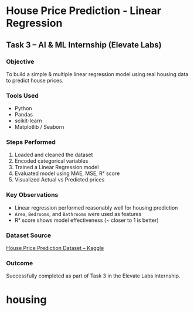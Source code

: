 # House Price Prediction - Linear Regression

## Task 3 – AI & ML Internship (Elevate Labs)
###  Objective
To build a simple & multiple linear regression model using real housing data to predict house prices.

### Tools Used
- Python
- Pandas
- scikit-learn
- Matplotlib / Seaborn

### Steps Performed
1. Loaded and cleaned the dataset
2. Encoded categorical variables
3. Trained a Linear Regression model
4. Evaluated model using MAE, MSE, R² score
5. Visualized Actual vs Predicted prices

### Key Observations
- Linear regression performed reasonably well for housing prediction
- `Area`, `Bedrooms`, and `Bathrooms` were used as features
- R² score shows model effectiveness (~ closer to 1 is better)

### Dataset Source
[House Price Prediction Dataset – Kaggle](https://www.kaggle.com/datasets/harishkumardatalab/housing-price-prediction)

### Outcome
Successfully completed as part of Task 3 in the Elevate Labs Internship.
# housing
